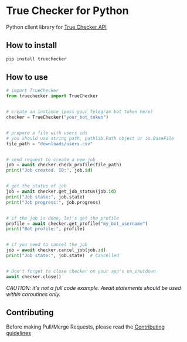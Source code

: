 # True Checker for Python

Python client library for [True Checker API](https://checker.trueweb.app/redoc)

## How to install

```bash
pip install truechecker
```

## How to use

```python
# import TrueChecker
from truechecker import TrueChecker


# create an instance (poss your Telegram bot token here)
checker = TrueChecker("your_bot_token")


# prepare a file with users ids
# you should use string path, pathlib.Path object or io.BaseFile
file_path = "downloads/users.csv"


# send request to create a new job
job = await checker.check_profile(file_path)
print("Job created. ID:", job.id)


# get the status of job
job = await checker.get_job_status(job.id)
print("Job state:", job.state)
print("Job progress:", job.progress)


# if the job is done, let's get the profile
profile = await checker.get_profile("my_bot_username")
print("Bot profile:", profile)


# if you need to cancel the job
job = await checker.cancel_job(job.id)
print("Job state:", job.state)  # Cancelled


# Don't forget to close checker on your app's on_shutdown
await checker.close()

```
_CAUTION: it's not a full code example. Await statements should be used within coroutines only._

## Contributing
Before making Pull/Merge Requests, please read the [Contributing guidelines](CONTRIBUTING.md)

